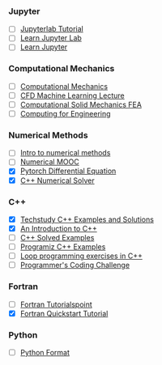 ### Jupyter
- [ ] [Jupyterlab Tutorial](http://justinbois.github.io/bootcamp/2020_fsri/index.html)
- [ ] [Learn Jupyter Lab](https://github.com/holdeepang/learn-jupyterlab)
- [ ] [Learn Jupyter](https://github.com/holdeepang/learn_jupyter)

### Computational Mechanics
- [ ] [Computational Mechanics](https://github.com/holdeepang/computational-mechanics)
- [ ] [CFD Machine Learning Lecture](https://github.com/holdeepang/ml-cfd-lecture)
- [ ] [Computational Solid Mechanics FEA](https://github.com/holdeepang/feacourse)
- [ ] [Computing for Engineering](https://github.com/holdeepang/EngComp)

### Numerical Methods
- [ ] [Intro to numerical methods](https://github.com/holdeepang/intro-numerical-methods)
- [ ] [Numerical MOOC](https://github.com/holdeepang/numerical-mooc)
- [x] [Pytorch Differential Equation](https://github.com/holdeepang/torchdyn)
- [x] [C++ Numerical Solver](https://github.com/holdeepang/CppNumericalSolvers)

### C++
- [x] [Techstudy C++ Examples and Solutions](https://techstudy.org/CplusplusLanguage/cpp-programming-example-and-solutions#:~:text=List%20of%20C%2B%2B%20language%20Pointer%20Exercise%201%20Write,concatenate%20two%20strings%20using%20pointer%20More%20items...%20)
- [x] [An Introduction to C++](https://www.doc.ic.ac.uk/~wjk/c++intro/CourseStructure.html#S5)
- [ ] [C++ Solved Examples](https://www.includehelp.com/cpp-programming-examples-solved-cpp-programs.aspx)
- [ ] [Programiz C++ Examples](https://www.programiz.com/cpp-programming/examples)
- [ ] [Loop programming exercises in C++](https://t4tutorials.com/loop-programming-exercises-and-solutions-in-c/)
- [ ] [Programmer's Coding Challenge](https://www.programmr.com/exercises?lang=cpp)

### Fortran
- [ ] [Fortran Tutorialspoint](https://www.tutorialspoint.com/fortran/index.htm)
- [x] [Fortran Quickstart Tutorial](https://fortran-lang.org/learn/quickstart)

### Python
- [ ] [Python Format](https://pyformat.info/)
